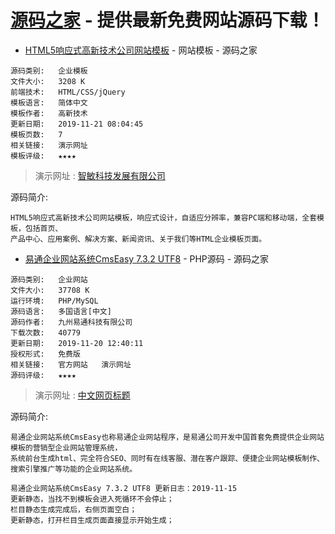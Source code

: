 # [源码之家](https://www.mycodes.net/) - 提供最新免费网站源码下载！  

- [HTML5响应式高新技术公司网站模板](https://www.mycodes.net/183/10247.htm) - 网站模板 - 源码之家  

```
源码类别: 	企业模板 	
文件大小: 	3208 K 	
前端技术: 	HTML/CSS/jQuery 	
模板语言: 	简体中文
模板作者: 	高新技术 	
更新日期: 	2019-11-21 08:04:45 	
模板页数: 	7
相关链接: 	演示网址 	
模板评级: 	★★★★
```
> 演示网址 : [智敏科技发展有限公司](https://demo.mycodes.net/qiye/gaoxinjishu/)  

源码简介: 

```
HTML5响应式高新技术公司网站模板，响应式设计，自适应分辨率，兼容PC端和移动端，全套模板，包括首页、
产品中心、应用案例、解决方案、新闻资讯、关于我们等HTML企业模板页面。
```

- [易通企业网站系统CmsEasy 7.3.2 UTF8](https://www.mycodes.net/49/4974.htm) - PHP源码 - 源码之家

```
源码类别: 	企业网站 	
文件大小: 	37708 K 	
运行环境: 	PHP/MySQL 	
源码语言: 	多国语言[中文]
源码作者: 	九州易通科技有限公司 	
下载次数: 	40779
更新日期: 	2019-11-20 12:40:11 	
授权形式: 	免费版
相关链接: 	官方网站   演示网址 	
源码评级: 	★★★★
```
> 演示网址 : [中文网页标题](https://demo.cmseasy.cn/index_cn.html)  
 
源码简介: 

```
易通企业网站系统CmsEasy也称易通企业网站程序，是易通公司开发中国首套免费提供企业网站模板的营销型企业网站管理系统，
系统前台生成html、完全符合SEO、同时有在线客服、潜在客户跟踪、便捷企业网站模板制作、搜索引擎推广等功能的企业网站系统。

易通企业网站系统CmsEasy 7.3.2 UTF8 更新日志：2019-11-15
更新静态，当找不到模板会进入死循环不会停止； 
栏目静态生成完成后，右侧页面空白；
更新静态，打开栏目生成页面直接显示开始生成；
```
